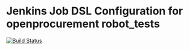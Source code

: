# Jenkins Job DSL Configuration for openprocurement robot_tests 
[![Build Status](https://travis-ci.org/ProzorroUKR/jenkinsdsl?branch=master)](https://travis-ci.org/ProzorroUKR/jenkinsdsl)
